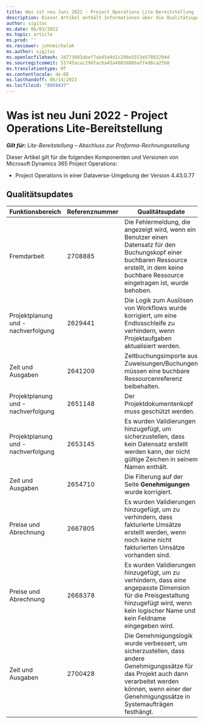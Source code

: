 ```yaml
---
title: Was ist neu Juni 2022 - Project Operations Lite-Bereitstellung
description: Dieser Artikel enthält Informationen über die Qualitätsupdates, die in der Lite-Bereitstellung von Microsoft Dynamics 365 Project Operations im Juni 2022 verfügbar sind.
author: sigitac
ms.date: 06/03/2022
ms.topic: article
ms.prod: ''
ms.reviewer: johnmichalak
ms.author: sigitac
ms.openlocfilehash: 2d773603abef7ab45d4d1c298e5553e57893294d
ms.sourcegitcommit: 51745acac29dfacba43a4003d86baff4d6ca2fb8
ms.translationtype: HT
ms.contentlocale: de-DE
ms.lasthandoff: 06/14/2022
ms.locfileid: "8959437"
---
```

# <a name="whats-new-june-2022---project-operations-lite-deployment"></a>Was ist neu Juni 2022 - Project Operations Lite-Bereitstellung

_**Gilt für:** Lite-Bereitstellung – Abschluss zur Proforma-Rechnungsstellung_

Dieser Artikel gilt für die folgenden Komponenten und Versionen von Microsoft Dynamics 365 Project Operations:

- Project Operations in einer Dataverse-Umgebung der Version 4.43.0.77

## <a name="quality-updates"></a>Qualitätsupdates

| Funktionsbereich | Referenznummer | Qualitätsupdate |
| --- | --- | --- |
| Fremdarbeit | 2708885 | Die Fehlermeldung, die angezeigt wird, wenn ein Benutzer einen Datensatz für den Buchungskopf einer buchbaren Ressource erstellt, in dem keine buchbare Ressource eingetragen ist, wurde behoben. |
| Projektplanung und -nachverfolgung | 2629441 | Die Logik zum Auslösen von Workflows wurde korrigiert, um eine Endlosschleife zu verhindern, wenn Projektaufgaben aktualisiert werden. |
| Zeit und Ausgaben | 2641209 | Zeitbuchungsimporte aus Zuweisungen/Buchungen müssen eine buchbare Ressourcenreferenz beibehalten. |
| Projektplanung und -nachverfolgung | 2651148 | Der Projektdokumentenkopf muss geschützt werden.|
| Projektplanung und -nachverfolgung | 2653145 | Es wurden Validierungen hinzugefügt, um sicherzustellen, dass kein Datensatz erstellt werden kann, der nicht gültige Zeichen in seinem Namen enthält. |
| Zeit und Ausgaben | 2654710 | Die Filterung auf der Seite **Genehmigungen** wurde korrigiert. |
| Preise und Abrechnung | 2667805 | Es wurden Validierungen hinzugefügt, um zu verhindern, dass fakturierte Umsätze erstellt werden, wenn noch keine nicht fakturierten Umsätze vorhanden sind. |
| Preise und Abrechnung | 2668378 | Es wurden Validierungen hinzugefügt, um zu verhindern, dass eine angepasste Dimension für die Preisgestaltung hinzugefügt wird, wenn kein logischer Name und kein Feldname eingegeben wird. |
| Zeit und Ausgaben | 2700428 | Die Genehmigungslogik wurde verbessert, um sicherzustellen, dass andere Genehmigungssätze für das Projekt auch dann verarbeitet werden können, wenn einer der Genehmigungssätze in Systemaufträgen festhängt. |
